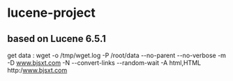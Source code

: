 # lucene-project
## based on Lucene 6.5.1

get data : wget -o /tmp/wget.log -P /root/data --no-parent --no-verbose -m -D www.bjsxt.com -N --convert-links --random-wait -A html,HTML http:/www.bjsxt.com